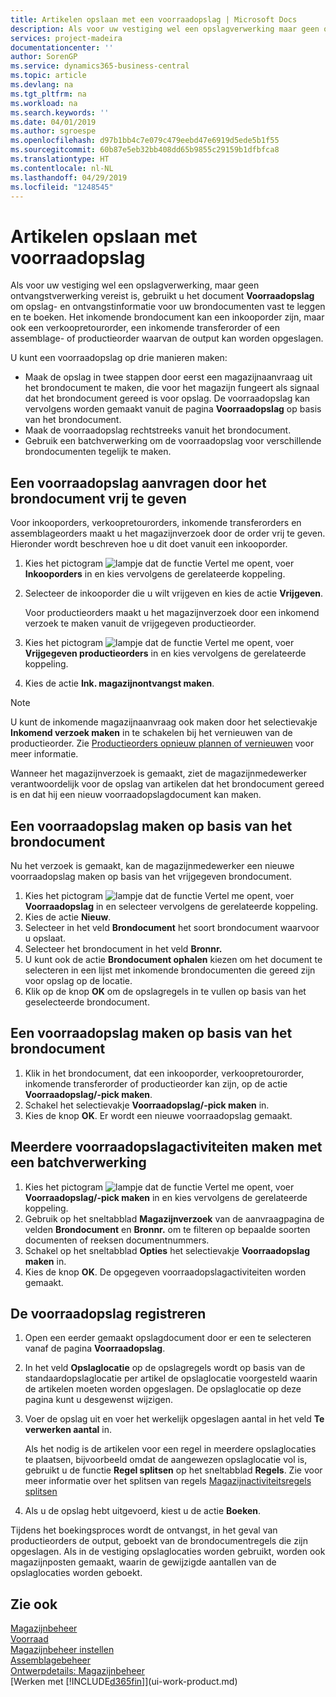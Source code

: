 ```yaml
---
title: Artikelen opslaan met een voorraadopslag | Microsoft Docs
description: Als voor uw vestiging wel een opslagverwerking maar geen ontvangstverwerking is vereist, gebruikt u het document **Voorraadopslag** om opslag- en ontvangstinformatie voor uw brondocumenten vast te leggen en te boeken. Het inkomende brondocument kan een inkooporder zijn, maar ook een verkoopretourorder, een inkomende transferorder of een productieorder waarvan de output kan worden opgeslagen.
services: project-madeira
documentationcenter: ''
author: SorenGP
ms.service: dynamics365-business-central
ms.topic: article
ms.devlang: na
ms.tgt_pltfrm: na
ms.workload: na
ms.search.keywords: ''
ms.date: 04/01/2019
ms.author: sgroespe
ms.openlocfilehash: d97b1bb4c7e079c479eebd47e6919d5ede5b1f55
ms.sourcegitcommit: 60b87e5eb32bb408dd65b9855c29159b1dfbfca8
ms.translationtype: HT
ms.contentlocale: nl-NL
ms.lasthandoff: 04/29/2019
ms.locfileid: "1248545"
---
```

# <a name="put-items-away-with-inventory-put-aways"></a>Artikelen opslaan met voorraadopslag
Als voor uw vestiging wel een opslagverwerking, maar geen ontvangstverwerking vereist is, gebruikt u het document **Voorraadopslag** om opslag- en ontvangstinformatie voor uw brondocumenten vast te leggen en te boeken. Het inkomende brondocument kan een inkooporder zijn, maar ook een verkoopretourorder, een inkomende transferorder of een assemblage- of productieorder waarvan de output kan worden opgeslagen.  

U kunt een voorraadopslag op drie manieren maken:  

- Maak de opslag in twee stappen door eerst een magazijnaanvraag uit het brondocument te maken, die voor het magazijn fungeert als signaal dat het brondocument gereed is voor opslag. De voorraadopslag kan vervolgens worden gemaakt vanuit de pagina **Voorraadopslag** op basis van het brondocument.  
- Maak de voorraadopslag rechtstreeks vanuit het brondocument.  
- Gebruik een batchverwerking om de voorraadopslag voor verschillende brondocumenten tegelijk te maken.  

## <a name="to-request-an-inventory-put-away-by-releasing-the-source-document"></a>Een voorraadopslag aanvragen door het brondocument vrij te geven
Voor inkooporders, verkoopretourorders, inkomende transferorders en assemblageorders maakt u het magazijnverzoek door de order vrij te geven. Hieronder wordt beschreven hoe u dit doet vanuit een inkooporder.  

1.  Kies het pictogram ![lampje dat de functie Vertel me opent](media/ui-search/search_small.png "Vertel me wat u wilt doen"), voer **Inkooporders** in en kies vervolgens de gerelateerde koppeling.
2. Selecteer de inkooporder die u wilt vrijgeven en kies de actie **Vrijgeven**.  

    Voor productieorders maakt u het magazijnverzoek door een inkomend verzoek te maken vanuit de vrijgegeven productieorder.  
3.  Kies het pictogram ![lampje dat de functie Vertel me opent](media/ui-search/search_small.png "Vertel me wat u wilt doen"), voer **Vrijgegeven productieorders** in en kies vervolgens de gerelateerde koppeling.  
4. Kies de actie **Ink. magazijnontvangst maken**.  

> [!NOTE]  
>  U kunt de inkomende magazijnaanvraag ook maken door het selectievakje **Inkomend verzoek maken** in te schakelen bij het vernieuwen van de productieorder. Zie [Productieorders opnieuw plannen of vernieuwen](production-how-to-replan-refresh-production-orders.md) voor meer informatie.  

Wanneer het magazijnverzoek is gemaakt, ziet de magazijnmedewerker verantwoordelijk voor de opslag van artikelen dat het brondocument gereed is en dat hij een nieuw voorraadopslagdocument kan maken.  

## <a name="to-create-an-inventory-put-away-based-on-the-source-document"></a>Een voorraadopslag maken op basis van het brondocument
Nu het verzoek is gemaakt, kan de magazijnmedewerker een nieuwe voorraadopslag maken op basis van het vrijgegeven brondocument.   
1.  Kies het pictogram ![lampje dat de functie Vertel me opent](media/ui-search/search_small.png "Vertel me wat u wilt doen"), voer **Voorraadopslag** in en selecteer vervolgens de gerelateerde koppeling.  
2. Kies de actie **Nieuw**.  
3. Selecteer in het veld **Brondocument** het soort brondocument waarvoor u opslaat.  
4. Selecteer het brondocument in het veld **Bronnr.**  
5. U kunt ook de actie **Brondocument ophalen** kiezen om het document te selecteren in een lijst met inkomende brondocumenten die gereed zijn voor opslag op de locatie.  
6. Klik op de knop **OK** om de opslagregels in te vullen op basis van het geselecteerde brondocument.  

## <a name="to-create-an-inventory-put-away-from-the-source-document"></a>Een voorraadopslag maken op basis van het brondocument  
1.  Klik in het brondocument, dat een inkooporder, verkoopretourorder, inkomende transferorder of productieorder kan zijn, op de actie **Voorraadopslag/-pick maken**.  
2. Schakel het selectievakje **Voorraadopslag/-pick maken** in.
3. Kies de knop **OK**. Er wordt een nieuwe voorraadopslag gemaakt.

## <a name="to-create-multiple-inventory-put-aways-with-a-batch-job"></a>Meerdere voorraadopslagactiviteiten maken met een batchverwerking  
1.  Kies het pictogram ![lampje dat de functie Vertel me opent](media/ui-search/search_small.png "Vertel me wat u wilt doen"), voer **Voorraadopslag/-pick maken** in en kies vervolgens de gerelateerde koppeling.  
2.  Gebruik op het sneltabblad **Magazijnverzoek** van de aanvraagpagina de velden **Brondocument** en **Bronnr.** om te filteren op bepaalde soorten documenten of reeksen documentnummers.  
3.  Schakel op het sneltabblad **Opties** het selectievakje **Voorraadopslag maken** in.
4.  Kies de knop **OK**. De opgegeven voorraadopslagactiviteiten worden gemaakt.

## <a name="to-record-the-inventory-put-away"></a>De voorraadopslag registreren  
1. Open een eerder gemaakt opslagdocument door er een te selecteren vanaf de pagina **Voorraadopslag**.  
2. In het veld **Opslaglocatie** op de opslagregels wordt op basis van de standaardopslaglocatie per artikel de opslaglocatie voorgesteld waarin de artikelen moeten worden opgeslagen. De opslaglocatie op deze pagina kunt u desgewenst wijzigen.  
3. Voer de opslag uit en voer het werkelijk opgeslagen aantal in het veld **Te verwerken aantal** in.

    Als het nodig is de artikelen voor een regel in meerdere opslaglocaties te plaatsen, bijvoorbeeld omdat de aangewezen opslaglocatie vol is, gebruikt u de functie **Regel splitsen** op het sneltabblad **Regels**. Zie voor meer informatie over het splitsen van regels [Magazijnactiviteitsregels splitsen](warehouse-how-to-split-warehouse-activity-lines.md)  
4. Als u de opslag hebt uitgevoerd, kiest u de actie **Boeken**.  

Tijdens het boekingsproces wordt de ontvangst, in het geval van productieorders de output, geboekt van de brondocumentregels die zijn opgeslagen. Als in de vestiging opslaglocaties worden gebruikt, worden ook magazijnposten gemaakt, waarin de gewijzigde aantallen van de opslaglocaties worden geboekt.

## <a name="see-also"></a>Zie ook  
[Magazijnbeheer](warehouse-manage-warehouse.md)  
[Voorraad](inventory-manage-inventory.md)  
[Magazijnbeheer instellen](warehouse-setup-warehouse.md)     
[Assemblagebeheer](assembly-assemble-items.md)    
[Ontwerpdetails: Magazijnbeheer](design-details-warehouse-management.md)  
[Werken met [!INCLUDE[d365fin](includes/d365fin_md.md)]](ui-work-product.md)  
